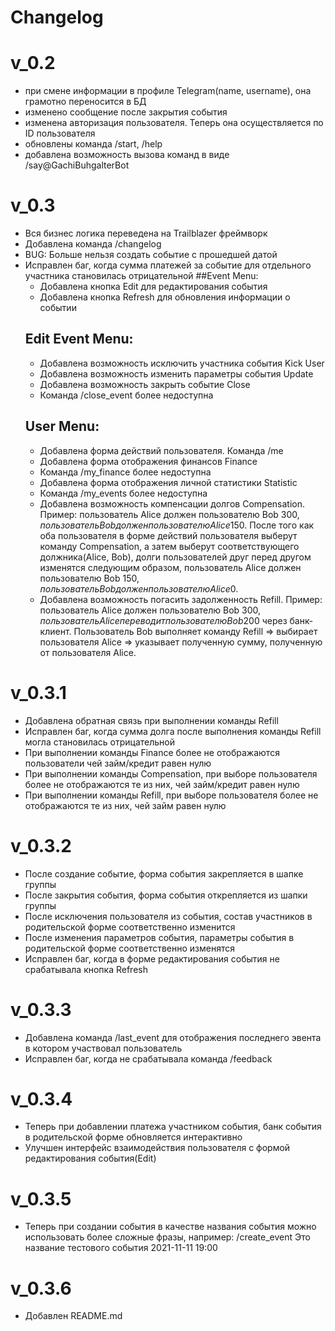 # Changelog
# v_0.2
* при смене информации в профиле Telegram(name, username), она грамотно переносится в БД
* изменено сообщение после закрытия события
* изменена авторизация пользователя. Теперь она осуществляется по ID пользователя
* обновлены команда /start, /help
* добавлена возможность вызова команд в виде /say@GachiBuhgalterBot

# v_0.3
* Вся бизнес логика переведена на Trailblazer фреймворк
* Добавлена команда /changelog
* BUG: Больше нельзя создать событие с прошедшей датой
* Исправлен баг, когда сумма платежей за событие для отдельного участника становилась отрицательной
  ##Event Menu:
  * Добавлена кнопка Edit для редактирования события
  * Добавлена кнопка Refresh для обновления информации о событии
  ## Edit Event Menu:
  * Добавлена возможность исключить участника события Kick User
  * Добавлена возможность изменить параметры события Update
  * Добавлена возможность закрыть событие Close
  * Команда /close_event <id> более недоступна
  ## User Menu:
  * Добавлена форма действий пользователя. Команда /me
  * Добавлена форма отображения финансов Finance
  * Команда /my_finance более недоступна
  * Добавлена форма отображения личной статистики Statistic
  * Команда /my_events более недоступна
  * Добавлена возможность компенсации долгов Compensation. Пример: пользователь Alice должен пользователю Bob 300$, пользователь Bob должен пользователю Alice 150$. После того как оба пользователя в форме действий пользователя выберут команду Compensation, а затем выберут соответствующего должника(Alice, Bob), долги пользователей друг перед другом изменятся следующим образом, пользователь Alice должен пользователю Bob 150$, пользователь Bob должен пользователю Alice 0$.
  * Добавлена возможность погасить задолженность Refill. Пример: пользователь Alice должен пользователю Bob 300$, пользователь Alice переводит пользователю Bob 200$ через банк-клиент. Пользователь Bob выполняет команду Refill => выбирает пользователя Alice => указывает полученную сумму, полученную от пользователя Alice.

# v_0.3.1
* Добавлена обратная связь при выполнении команды Refill
* Исправлен баг, когда сумма долга после выполнения команды Refill могла становилась отрицательной
* При выполнении команды Finance более не отображаются пользователи чей займ/кредит равен нулю
* При выполнении команды Compensation, при выборе пользователя более не отображаются те из них, чей займ/кредит равен нулю
* При выполнении команды Refill, при выборе пользователя более не отображаются те из них, чей займ равен нулю

# v_0.3.2
* После создание событие, форма события закрепляется в шапке группы
* После закрытия события, форма события открепляется из шапки группы
* После исключения пользователя из события, состав участников в родительской форме соответственно изменится
* После изменения параметров события, параметры события в родительской форме соответственно изменятся
* Исправлен баг, когда в форме редактирования события не срабатывала кнопка Refresh

# v_0.3.3
* Добавлена команда /last_event для отображения последнего эвента в котором участвовал пользователь
* Исправлен баг, когда не срабатывала команда /feedback

# v_0.3.4
* Теперь при добавлении платежа участником события, банк события в родительской форме обновляется интерактивно
* Улучшен интерфейс взаимодействия пользователя с формой редактирования события(Edit)

# v_0.3.5
* Теперь при создании события в качестве названия события можно использовать более сложные фразы, например: /create_event Это название тестового события 2021-11-11 19:00

# v_0.3.6
* Добавлен README.md
